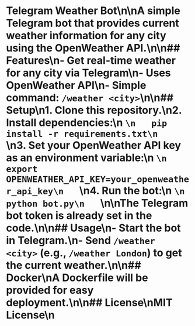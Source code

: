 # Telegram Weather Bot\n\nA simple Telegram bot that provides current weather information for any city using the OpenWeather API.\n\n## Features\n- Get real-time weather for any city via Telegram\n- Uses OpenWeather API\n- Simple command: `/weather <city>`\n\n## Setup\n1. Clone this repository.\n2. Install dependencies:\n   ```\n   pip install -r requirements.txt\n   ```\n3. Set your OpenWeather API key as an environment variable:\n   ```\n   export OPENWEATHER_API_KEY=your_openweather_api_key\n   ```\n4. Run the bot:\n   ```\n   python bot.py\n   ```\n\nThe Telegram bot token is already set in the code.\n\n## Usage\n- Start the bot in Telegram.\n- Send `/weather <city>` (e.g., `/weather London`) to get the current weather.\n\n## Docker\nA Dockerfile will be provided for easy deployment.\n\n## License\nMIT License\n